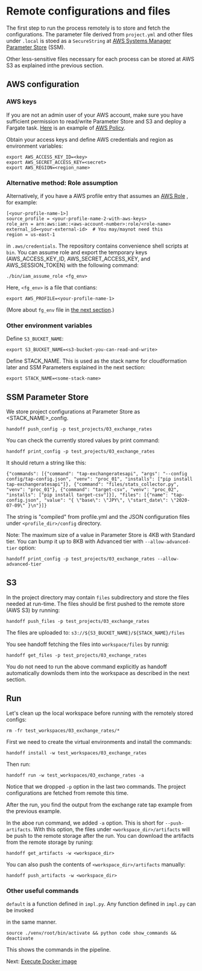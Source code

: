 # Remote configurations and files

The first step to run the process remotely is to store and fetch the
configurations. The parameter file derived from `project.yml` and other files
under `.local` is stoed as a `SecureString` at
[AWS Systems Manager Parameter Store](https://console.aws.amazon.com/systems-manager/parameters)
(SSM).

Other less-sensitive files necessary for each process can be stored at AWS S3
as explained inthe previous section.

## AWS configuration

### AWS keys

If you are not an admin user of your AWS account, make sure you have sufficient
permission to read/write Parameter Store and S3 and deploy a Fargate task.
[Here](https://github.com/anelendata/fgops/blob/master/policy/fargate_deploy.yml)
is an example of
[AWS Policy](https://docs.aws.amazon.com/IAM/latest/UserGuide/access_policies.html).

Obtain your access keys and define AWS credentials and region as environment variables:
```
export AWS_ACCESS_KEY_ID=<key>
export AWS_SECRET_ACCESS_KEY=<secret>
export AWS_REGION=<region_name>
```

### Alternative method: Role assumption

Alternatively, if you have a AWS profile entry that assumes an
[AWS Role](https://docs.aws.amazon.com/IAM/latest/UserGuide/id_roles.html)
, for example:
```
[<your-profile-name-1>]
source_profile = <your-profile-name-2-with-aws-keys>
role_arn = arn:aws:iam::<aws-account-number>:role/<role-name>
external_id=<your-external-id>  # You may/maynot need this
region = us-east-1
```
in `.aws/credentials`. The repository contains convenience shell scripts
at `bin`. You can assume role and export the temporary keys
(AWS_ACCESS_KEY_ID, AWS_SECRET_ACCESS_KEY, and AWS_SESSION_TOKEN)
with the following command:
```
./bin/iam_assume_role <fg_env>
```

Here, `<fg_env>` is a file that contians:
```
export AWS_PROFILE=<your-profile-name-1>
```
(More about `fg_env` file in [the next section](./docker.md).)

### Other environment variables

Define `S3_BUCKET_NAME`:

```
export S3_BUCKET_NAME=<s3-bucket-you-can-read-and-write>
```

Define STACK_NAME. This is used as the stack name for cloudformation
later and SSM Parameters explained in the next section:

```
export STACK_NAME=<some-stack-name>
```

## SSM Parameter Store

We store project configurations at Parameter Store as  <STACK_NAME>_config.

```
handoff push_config -p test_projects/03_exchange_rates
```

You can check the currently stored values by print command:

```
handoff print_config -p test_projects/03_exchange_rates
```

It should return a string like this:
```
{"commands": [{"command": "tap-exchangeratesapi", "args": "--config config/tap-config.json", "venv": "proc_01", "installs": ["pip install tap-exchangeratesapi"]}, {"command": "files/stats_collector.py", "venv": "proc_01"}, {"command": "target-csv", "venv": "proc_02", "installs": ["pip install target-csv"]}], "files": [{"name": "tap-config.json", "value": "{ \"base\": \"JPY\", \"start_date\": \"2020-07-09\" }\n"}]}
```

The string is "compiled" from profile.yml and the JSON configuration files under
`<profile_dir>/config` directory.

Note: The maximum size of a value in Parameter Store is 4KB with Standard
tier. You can bump it up to 8KB with Advanced tier with `--allow-advanced-tier` option:

```
handoff print_config -p test_projects/03_exchange_rates --allow-advanced-tier
```

## S3

In the project directory may contain `files` subdirectory and store the
files needed at run-time. The files should be first pushed to the remote
store (AWS S3) by running:

```
handoff push_files -p test_projects/03_exchange_rates
```

The files are uploaded to:
`s3://${S3_BUCKET_NAME}/${STACK_NAME}/files`

You see handoff fetching the files into `workspace/files` by runnig:
```
handoff get_files -p test_projects/03_exchange_rates
```

You do not need to run the above command explicitly as handoff automatically
downlods them into the workspace as described in the next section.

## Run

Let's clean up the local workspace before running with the remotely stored
configs:
```
rm -fr test_workspaces/03_exchange_rates/*
```

First we need to create the virtual environments and install the commands:
```
handoff install -w test_workspaces/03_exchange_rates
```

Then run:
```
handoff run -w test_workspaces/03_exchange_rates -a
```

Notice that we dropped `-p` option in the last two commands. The project
configurations are fetched from remote this time.

After the run, you find the output from the exchange rate tap example from
the previous example.

In the aboe run command, we added `-a` option. This is short for `--push-artifacts`.
With this option, the files under `<workspace_dir>/artifacts` will be push to
the remote storage after the run. You can download the artifacts from the
remote storage by runing:
```
handoff get_artifacts -w <workspace_dir>
```

You can also push the contents of `<workspace_dir>/artifacts` manually:
```
handoff push_artifacts -w <workspace_dir>
```

### Other useful commands

`default` is a function defined in `impl.py`. Any function defined in `impl.py` can be invoked

in the same manner.

```
source ./venv/root/bin/activate && python code show_commands && deactivate
```

This shows the commands in the pipeline.

Next: [Execute Docker image](docker)
